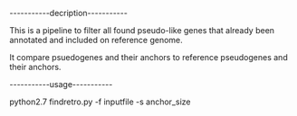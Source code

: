 -----------decription-----------

This is a pipeline to filter all found pseudo-like genes that already been annotated and included on reference genome.

It compare psuedogenes and their anchors to reference pseudogenes and their anchors.

-----------usage-----------

python2.7 findretro.py -f inputfile -s anchor_size


